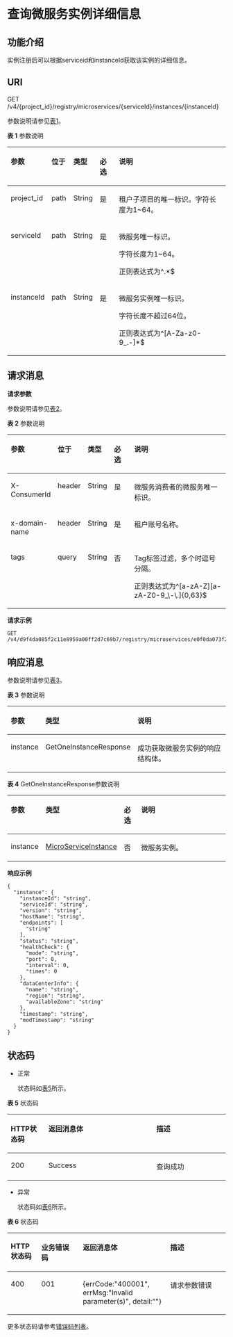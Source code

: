 # 查询微服务实例详细信息<a name="ZH-CN_TOPIC_0115698136"></a>

## 功能介绍<a name="zh-cn_topic_0060210592_section14805122623015"></a>

实例注册后可以根据serviceid和instanceId获取该实例的详细信息。

## URI<a name="zh-cn_topic_0060210592_section134557291090"></a>

GET /v4/\{project\_id\}/registry/microservices/\{serviceId\}/instances/\{instanceId\}

参数说明请参见[表1](#zh-cn_topic_0060210592_table51620847114953)。

**表 1**  参数说明

<a name="zh-cn_topic_0060210592_table51620847114953"></a>
<table><thead align="left"><tr id="zh-cn_topic_0060210592_row43559169114953"><th class="cellrowborder" valign="top" width="16%" id="mcps1.2.6.1.1"><p id="zh-cn_topic_0060210592_p3155843511508"><a name="zh-cn_topic_0060210592_p3155843511508"></a><a name="zh-cn_topic_0060210592_p3155843511508"></a>参数</p>
</th>
<th class="cellrowborder" valign="top" width="10%" id="mcps1.2.6.1.2"><p id="zh-cn_topic_0060210592_p9617845164111"><a name="zh-cn_topic_0060210592_p9617845164111"></a><a name="zh-cn_topic_0060210592_p9617845164111"></a>位于</p>
</th>
<th class="cellrowborder" valign="top" width="12%" id="mcps1.2.6.1.3"><p id="zh-cn_topic_0060210592_p609644911508"><a name="zh-cn_topic_0060210592_p609644911508"></a><a name="zh-cn_topic_0060210592_p609644911508"></a>类型</p>
</th>
<th class="cellrowborder" valign="top" width="9%" id="mcps1.2.6.1.4"><p id="zh-cn_topic_0060210592_p2405040011508"><a name="zh-cn_topic_0060210592_p2405040011508"></a><a name="zh-cn_topic_0060210592_p2405040011508"></a>必选</p>
</th>
<th class="cellrowborder" valign="top" width="53%" id="mcps1.2.6.1.5"><p id="zh-cn_topic_0060210592_p192541611508"><a name="zh-cn_topic_0060210592_p192541611508"></a><a name="zh-cn_topic_0060210592_p192541611508"></a>说明</p>
</th>
</tr>
</thead>
<tbody><tr id="zh-cn_topic_0060210592_row2996122903316"><td class="cellrowborder" valign="top" width="16%" headers="mcps1.2.6.1.1 "><p id="zh-cn_topic_0060210592_p895821704912"><a name="zh-cn_topic_0060210592_p895821704912"></a><a name="zh-cn_topic_0060210592_p895821704912"></a>project_id</p>
</td>
<td class="cellrowborder" valign="top" width="10%" headers="mcps1.2.6.1.2 "><p id="zh-cn_topic_0060210592_p395813172491"><a name="zh-cn_topic_0060210592_p395813172491"></a><a name="zh-cn_topic_0060210592_p395813172491"></a>path</p>
</td>
<td class="cellrowborder" valign="top" width="12%" headers="mcps1.2.6.1.3 "><p id="zh-cn_topic_0060210592_p550511331492"><a name="zh-cn_topic_0060210592_p550511331492"></a><a name="zh-cn_topic_0060210592_p550511331492"></a>String</p>
</td>
<td class="cellrowborder" valign="top" width="9%" headers="mcps1.2.6.1.4 "><p id="zh-cn_topic_0060210592_p4521173314920"><a name="zh-cn_topic_0060210592_p4521173314920"></a><a name="zh-cn_topic_0060210592_p4521173314920"></a>是</p>
</td>
<td class="cellrowborder" valign="top" width="53%" headers="mcps1.2.6.1.5 "><p id="zh-cn_topic_0060210621_p13958181774915"><a name="zh-cn_topic_0060210621_p13958181774915"></a><a name="zh-cn_topic_0060210621_p13958181774915"></a>租户子项目的唯一标识。字符长度为1~64。</p>
</td>
</tr>
<tr id="zh-cn_topic_0060210592_row35538952114953"><td class="cellrowborder" valign="top" width="16%" headers="mcps1.2.6.1.1 "><p id="zh-cn_topic_0060210592_p60082860114953"><a name="zh-cn_topic_0060210592_p60082860114953"></a><a name="zh-cn_topic_0060210592_p60082860114953"></a>serviceId</p>
</td>
<td class="cellrowborder" valign="top" width="10%" headers="mcps1.2.6.1.2 "><p id="zh-cn_topic_0060210592_p7617124514115"><a name="zh-cn_topic_0060210592_p7617124514115"></a><a name="zh-cn_topic_0060210592_p7617124514115"></a>path</p>
</td>
<td class="cellrowborder" valign="top" width="12%" headers="mcps1.2.6.1.3 "><p id="zh-cn_topic_0060210592_p34873521114953"><a name="zh-cn_topic_0060210592_p34873521114953"></a><a name="zh-cn_topic_0060210592_p34873521114953"></a>String</p>
</td>
<td class="cellrowborder" valign="top" width="9%" headers="mcps1.2.6.1.4 "><p id="zh-cn_topic_0060210592_p6182975114953"><a name="zh-cn_topic_0060210592_p6182975114953"></a><a name="zh-cn_topic_0060210592_p6182975114953"></a>是</p>
</td>
<td class="cellrowborder" valign="top" width="53%" headers="mcps1.2.6.1.5 "><p id="zh-cn_topic_0060210592_p31058941114953"><a name="zh-cn_topic_0060210592_p31058941114953"></a><a name="zh-cn_topic_0060210592_p31058941114953"></a>微服务唯一标识。</p>
<p id="zh-cn_topic_0060210592_p48191546161913"><a name="zh-cn_topic_0060210592_p48191546161913"></a><a name="zh-cn_topic_0060210592_p48191546161913"></a>字符长度为1~64。</p>
<p id="zh-cn_topic_0060210592_p88190464198"><a name="zh-cn_topic_0060210592_p88190464198"></a><a name="zh-cn_topic_0060210592_p88190464198"></a>正则表达式为^.*$</p>
</td>
</tr>
<tr id="zh-cn_topic_0060210592_row186628104944"><td class="cellrowborder" valign="top" width="16%" headers="mcps1.2.6.1.1 "><p id="zh-cn_topic_0060210592_p15116939104944"><a name="zh-cn_topic_0060210592_p15116939104944"></a><a name="zh-cn_topic_0060210592_p15116939104944"></a>instanceId</p>
</td>
<td class="cellrowborder" valign="top" width="10%" headers="mcps1.2.6.1.2 "><p id="zh-cn_topic_0060210592_p5617445154117"><a name="zh-cn_topic_0060210592_p5617445154117"></a><a name="zh-cn_topic_0060210592_p5617445154117"></a>path</p>
</td>
<td class="cellrowborder" valign="top" width="12%" headers="mcps1.2.6.1.3 "><p id="zh-cn_topic_0060210592_p16512509104944"><a name="zh-cn_topic_0060210592_p16512509104944"></a><a name="zh-cn_topic_0060210592_p16512509104944"></a>String</p>
</td>
<td class="cellrowborder" valign="top" width="9%" headers="mcps1.2.6.1.4 "><p id="zh-cn_topic_0060210592_p62444868104944"><a name="zh-cn_topic_0060210592_p62444868104944"></a><a name="zh-cn_topic_0060210592_p62444868104944"></a>是</p>
</td>
<td class="cellrowborder" valign="top" width="53%" headers="mcps1.2.6.1.5 "><p id="zh-cn_topic_0060210592_p24869576104944"><a name="zh-cn_topic_0060210592_p24869576104944"></a><a name="zh-cn_topic_0060210592_p24869576104944"></a>微服务实例唯一标识。</p>
<p id="zh-cn_topic_0060210592_p189744573198"><a name="zh-cn_topic_0060210592_p189744573198"></a><a name="zh-cn_topic_0060210592_p189744573198"></a>字符长度不超过64位。</p>
<p id="zh-cn_topic_0060210592_p1997495711918"><a name="zh-cn_topic_0060210592_p1997495711918"></a><a name="zh-cn_topic_0060210592_p1997495711918"></a>正则表达式为^[A-Za-z0-9_.-]*$</p>
</td>
</tr>
</tbody>
</table>

## 请求消息<a name="zh-cn_topic_0060210592_section6638077392226"></a>

**请求参数**

参数说明请参见[表2](#zh-cn_topic_0060210592_table2377430892226)。

**表 2**  参数说明

<a name="zh-cn_topic_0060210592_table2377430892226"></a>
<table><thead align="left"><tr id="zh-cn_topic_0060210592_row1383670292226"><th class="cellrowborder" valign="top" width="17.82178217821782%" id="mcps1.2.6.1.1"><p id="zh-cn_topic_0060210592_p4703105592226"><a name="zh-cn_topic_0060210592_p4703105592226"></a><a name="zh-cn_topic_0060210592_p4703105592226"></a>参数</p>
</th>
<th class="cellrowborder" valign="top" width="9.900990099009901%" id="mcps1.2.6.1.2"><p id="zh-cn_topic_0060210592_p8622121181120"><a name="zh-cn_topic_0060210592_p8622121181120"></a><a name="zh-cn_topic_0060210592_p8622121181120"></a>位于</p>
</th>
<th class="cellrowborder" valign="top" width="11.881188118811881%" id="mcps1.2.6.1.3"><p id="zh-cn_topic_0060210592_p5141914292226"><a name="zh-cn_topic_0060210592_p5141914292226"></a><a name="zh-cn_topic_0060210592_p5141914292226"></a>类型</p>
</th>
<th class="cellrowborder" valign="top" width="9.900990099009901%" id="mcps1.2.6.1.4"><p id="zh-cn_topic_0060210592_p420093692226"><a name="zh-cn_topic_0060210592_p420093692226"></a><a name="zh-cn_topic_0060210592_p420093692226"></a>必选</p>
</th>
<th class="cellrowborder" valign="top" width="50.495049504950494%" id="mcps1.2.6.1.5"><p id="zh-cn_topic_0060210592_p473155192226"><a name="zh-cn_topic_0060210592_p473155192226"></a><a name="zh-cn_topic_0060210592_p473155192226"></a>说明</p>
</th>
</tr>
</thead>
<tbody><tr id="zh-cn_topic_0060210592_row11913576101538"><td class="cellrowborder" valign="top" width="17.82178217821782%" headers="mcps1.2.6.1.1 "><p id="zh-cn_topic_0060210592_p6839151744312"><a name="zh-cn_topic_0060210592_p6839151744312"></a><a name="zh-cn_topic_0060210592_p6839151744312"></a>X-ConsumerId</p>
</td>
<td class="cellrowborder" valign="top" width="9.900990099009901%" headers="mcps1.2.6.1.2 "><p id="zh-cn_topic_0060210592_p37351557131320"><a name="zh-cn_topic_0060210592_p37351557131320"></a><a name="zh-cn_topic_0060210592_p37351557131320"></a>header</p>
</td>
<td class="cellrowborder" valign="top" width="11.881188118811881%" headers="mcps1.2.6.1.3 "><p id="zh-cn_topic_0060210592_p11839151724311"><a name="zh-cn_topic_0060210592_p11839151724311"></a><a name="zh-cn_topic_0060210592_p11839151724311"></a>String</p>
</td>
<td class="cellrowborder" valign="top" width="9.900990099009901%" headers="mcps1.2.6.1.4 "><p id="zh-cn_topic_0060210592_p108391517174315"><a name="zh-cn_topic_0060210592_p108391517174315"></a><a name="zh-cn_topic_0060210592_p108391517174315"></a>是</p>
</td>
<td class="cellrowborder" valign="top" width="50.495049504950494%" headers="mcps1.2.6.1.5 "><p id="zh-cn_topic_0060210592_p15839317154318"><a name="zh-cn_topic_0060210592_p15839317154318"></a><a name="zh-cn_topic_0060210592_p15839317154318"></a>微服务消费者的微服务唯一标识。</p>
</td>
</tr>
<tr id="zh-cn_topic_0060210592_row047818411404"><td class="cellrowborder" valign="top" width="17.82178217821782%" headers="mcps1.2.6.1.1 "><p id="zh-cn_topic_0060210592_p126698307474"><a name="zh-cn_topic_0060210592_p126698307474"></a><a name="zh-cn_topic_0060210592_p126698307474"></a>x-domain-name</p>
</td>
<td class="cellrowborder" valign="top" width="9.900990099009901%" headers="mcps1.2.6.1.2 "><p id="zh-cn_topic_0060210592_p1767743014711"><a name="zh-cn_topic_0060210592_p1767743014711"></a><a name="zh-cn_topic_0060210592_p1767743014711"></a>header</p>
</td>
<td class="cellrowborder" valign="top" width="11.881188118811881%" headers="mcps1.2.6.1.3 "><p id="zh-cn_topic_0060210592_p1667763015471"><a name="zh-cn_topic_0060210592_p1667763015471"></a><a name="zh-cn_topic_0060210592_p1667763015471"></a>String</p>
</td>
<td class="cellrowborder" valign="top" width="9.900990099009901%" headers="mcps1.2.6.1.4 "><p id="zh-cn_topic_0060210592_p1767733010474"><a name="zh-cn_topic_0060210592_p1767733010474"></a><a name="zh-cn_topic_0060210592_p1767733010474"></a>是</p>
</td>
<td class="cellrowborder" valign="top" width="50.495049504950494%" headers="mcps1.2.6.1.5 "><p id="zh-cn_topic_0060210592_p7684430114719"><a name="zh-cn_topic_0060210592_p7684430114719"></a><a name="zh-cn_topic_0060210592_p7684430114719"></a>租户账号名称。</p>
</td>
</tr>
<tr id="zh-cn_topic_0060210592_row6472989143041"><td class="cellrowborder" valign="top" width="17.82178217821782%" headers="mcps1.2.6.1.1 "><p id="zh-cn_topic_0060210592_p11728182312538"><a name="zh-cn_topic_0060210592_p11728182312538"></a><a name="zh-cn_topic_0060210592_p11728182312538"></a>tags</p>
</td>
<td class="cellrowborder" valign="top" width="9.900990099009901%" headers="mcps1.2.6.1.2 "><p id="zh-cn_topic_0060210592_p861734511415"><a name="zh-cn_topic_0060210592_p861734511415"></a><a name="zh-cn_topic_0060210592_p861734511415"></a>query</p>
</td>
<td class="cellrowborder" valign="top" width="11.881188118811881%" headers="mcps1.2.6.1.3 "><p id="zh-cn_topic_0060210592_p16728122315319"><a name="zh-cn_topic_0060210592_p16728122315319"></a><a name="zh-cn_topic_0060210592_p16728122315319"></a>String</p>
</td>
<td class="cellrowborder" valign="top" width="9.900990099009901%" headers="mcps1.2.6.1.4 "><p id="zh-cn_topic_0060210592_p1572862355310"><a name="zh-cn_topic_0060210592_p1572862355310"></a><a name="zh-cn_topic_0060210592_p1572862355310"></a>否</p>
</td>
<td class="cellrowborder" valign="top" width="50.495049504950494%" headers="mcps1.2.6.1.5 "><p id="zh-cn_topic_0060210592_p19728423115310"><a name="zh-cn_topic_0060210592_p19728423115310"></a><a name="zh-cn_topic_0060210592_p19728423115310"></a>Tag标签过滤，多个时逗号分隔。</p>
<p id="zh-cn_topic_0060210592_p223661219202"><a name="zh-cn_topic_0060210592_p223661219202"></a><a name="zh-cn_topic_0060210592_p223661219202"></a>正则表达式为^[a-zA-Z][a-zA-Z0-9_\-\.]{0,63}$</p>
</td>
</tr>
</tbody>
</table>

**请求示例**

```
GET /v4/d9f4da085f2c11e8959a00ff2d7c69b7/registry/microservices/e0f0da073f2c91e8979a89ff2d7c69t6/instances/com.huawei.instance.InstanceService
```

## 响应消息<a name="zh-cn_topic_0060210592_section1006390163649"></a>

参数说明请参见[表3](#zh-cn_topic_0060210592_table8618102815341)。

**表 3**  参数说明

<a name="zh-cn_topic_0060210592_table8618102815341"></a>
<table><thead align="left"><tr id="zh-cn_topic_0060210592_row136181128113410"><th class="cellrowborder" valign="top" width="15.409999999999998%" id="mcps1.2.4.1.1"><p id="zh-cn_topic_0060210592_p0618182883412"><a name="zh-cn_topic_0060210592_p0618182883412"></a><a name="zh-cn_topic_0060210592_p0618182883412"></a>参数</p>
</th>
<th class="cellrowborder" valign="top" width="33.78%" id="mcps1.2.4.1.2"><p id="zh-cn_topic_0060210592_p2618132819347"><a name="zh-cn_topic_0060210592_p2618132819347"></a><a name="zh-cn_topic_0060210592_p2618132819347"></a>类型</p>
</th>
<th class="cellrowborder" valign="top" width="50.81%" id="mcps1.2.4.1.3"><p id="zh-cn_topic_0060210592_p6618152818345"><a name="zh-cn_topic_0060210592_p6618152818345"></a><a name="zh-cn_topic_0060210592_p6618152818345"></a>说明</p>
</th>
</tr>
</thead>
<tbody><tr id="zh-cn_topic_0060210592_row0618128193419"><td class="cellrowborder" valign="top" width="15.409999999999998%" headers="mcps1.2.4.1.1 "><p id="zh-cn_topic_0060210592_p1961812819342"><a name="zh-cn_topic_0060210592_p1961812819342"></a><a name="zh-cn_topic_0060210592_p1961812819342"></a>instance</p>
</td>
<td class="cellrowborder" valign="top" width="33.78%" headers="mcps1.2.4.1.2 "><p id="zh-cn_topic_0060210592_p1219686215649"><a name="zh-cn_topic_0060210592_p1219686215649"></a><a name="zh-cn_topic_0060210592_p1219686215649"></a>GetOneInstanceResponse</p>
</td>
<td class="cellrowborder" valign="top" width="50.81%" headers="mcps1.2.4.1.3 "><p id="zh-cn_topic_0060210592_p261817280342"><a name="zh-cn_topic_0060210592_p261817280342"></a><a name="zh-cn_topic_0060210592_p261817280342"></a>成功获取微服务实例的响应结构体。</p>
</td>
</tr>
</tbody>
</table>

**表 4**  GetOneInstanceResponse参数说明

<a name="zh-cn_topic_0060210592_table928744101452"></a>
<table><thead align="left"><tr id="zh-cn_topic_0060210592_row54067884101452"><th class="cellrowborder" valign="top" width="16%" id="mcps1.2.5.1.1"><p id="zh-cn_topic_0060210592_p17422484101452"><a name="zh-cn_topic_0060210592_p17422484101452"></a><a name="zh-cn_topic_0060210592_p17422484101452"></a>参数</p>
</th>
<th class="cellrowborder" valign="top" width="33%" id="mcps1.2.5.1.2"><p id="zh-cn_topic_0060210592_p1935113101452"><a name="zh-cn_topic_0060210592_p1935113101452"></a><a name="zh-cn_topic_0060210592_p1935113101452"></a>类型</p>
</th>
<th class="cellrowborder" valign="top" width="8%" id="mcps1.2.5.1.3"><p id="zh-cn_topic_0060210592_p22526450101452"><a name="zh-cn_topic_0060210592_p22526450101452"></a><a name="zh-cn_topic_0060210592_p22526450101452"></a>必选</p>
</th>
<th class="cellrowborder" valign="top" width="43%" id="mcps1.2.5.1.4"><p id="zh-cn_topic_0060210592_p12703160101452"><a name="zh-cn_topic_0060210592_p12703160101452"></a><a name="zh-cn_topic_0060210592_p12703160101452"></a>说明</p>
</th>
</tr>
</thead>
<tbody><tr id="zh-cn_topic_0060210592_row22323010101452"><td class="cellrowborder" valign="top" width="16%" headers="mcps1.2.5.1.1 "><p id="zh-cn_topic_0060210592_p63333368101452"><a name="zh-cn_topic_0060210592_p63333368101452"></a><a name="zh-cn_topic_0060210592_p63333368101452"></a>instance</p>
</td>
<td class="cellrowborder" valign="top" width="33%" headers="mcps1.2.5.1.2 "><p id="zh-cn_topic_0060210592_p29729220101452"><a name="zh-cn_topic_0060210592_p29729220101452"></a><a name="zh-cn_topic_0060210592_p29729220101452"></a><a href="MicroServiceInstance.md">MicroServiceInstance</a></p>
</td>
<td class="cellrowborder" valign="top" width="8%" headers="mcps1.2.5.1.3 "><p id="zh-cn_topic_0060210592_p63547241101452"><a name="zh-cn_topic_0060210592_p63547241101452"></a><a name="zh-cn_topic_0060210592_p63547241101452"></a>否</p>
</td>
<td class="cellrowborder" valign="top" width="43%" headers="mcps1.2.5.1.4 "><p id="zh-cn_topic_0060210592_p47052919101452"><a name="zh-cn_topic_0060210592_p47052919101452"></a><a name="zh-cn_topic_0060210592_p47052919101452"></a>微服务实例。</p>
</td>
</tr>
</tbody>
</table>

**响应示例**

```
{
  "instance": {
    "instanceId": "string",
    "serviceId": "string",
    "version": "string",
    "hostName": "string",
    "endpoints": [
      "string"
    ],
    "status": "string",
    "healthCheck": {
      "mode": "string",
      "port": 0,
      "interval": 0,
      "times": 0
    },
    "dataCenterInfo": {
      "name": "string",
      "region": "string",
      "availableZone": "string"
    },
    "timestamp": "string",
    "modTimestamp": "string"
  }
}
```

## 状态码<a name="zh-cn_topic_0060210592_section4458192915911"></a>

-   正常

    状态码如[表5](#zh-cn_topic_0060210592_zh-cn_topic_0079393967_zh-cn_topic_0075248102_table287518019404)所示。


**表 5**  状态码

<a name="zh-cn_topic_0060210592_zh-cn_topic_0079393967_zh-cn_topic_0075248102_table287518019404"></a>
<table><thead align="left"><tr id="zh-cn_topic_0060210592_zh-cn_topic_0079393967_zh-cn_topic_0075248102_row29079739404"><th class="cellrowborder" valign="top" width="17.28172817281728%" id="mcps1.2.4.1.1"><p id="zh-cn_topic_0060210592_p128925620391"><a name="zh-cn_topic_0060210592_p128925620391"></a><a name="zh-cn_topic_0060210592_p128925620391"></a>HTTP状态码</p>
</th>
<th class="cellrowborder" valign="top" width="49.38493849384938%" id="mcps1.2.4.1.2"><p id="zh-cn_topic_0060210592_p4981356163914"><a name="zh-cn_topic_0060210592_p4981356163914"></a><a name="zh-cn_topic_0060210592_p4981356163914"></a>返回消息体</p>
</th>
<th class="cellrowborder" valign="top" width="33.33333333333333%" id="mcps1.2.4.1.3"><p id="zh-cn_topic_0060210592_p199875612395"><a name="zh-cn_topic_0060210592_p199875612395"></a><a name="zh-cn_topic_0060210592_p199875612395"></a>描述</p>
</th>
</tr>
</thead>
<tbody><tr id="zh-cn_topic_0060210592_zh-cn_topic_0079393967_zh-cn_topic_0075248102_row333343189404"><td class="cellrowborder" valign="top" width="17.28172817281728%" headers="mcps1.2.4.1.1 "><p id="zh-cn_topic_0060210592_zh-cn_topic_0079393967_zh-cn_topic_0075248102_p55595609404"><a name="zh-cn_topic_0060210592_zh-cn_topic_0079393967_zh-cn_topic_0075248102_p55595609404"></a><a name="zh-cn_topic_0060210592_zh-cn_topic_0079393967_zh-cn_topic_0075248102_p55595609404"></a>200</p>
</td>
<td class="cellrowborder" valign="top" width="49.38493849384938%" headers="mcps1.2.4.1.2 "><p id="zh-cn_topic_0060210592_p10818151004010"><a name="zh-cn_topic_0060210592_p10818151004010"></a><a name="zh-cn_topic_0060210592_p10818151004010"></a>Success</p>
</td>
<td class="cellrowborder" valign="top" width="33.33333333333333%" headers="mcps1.2.4.1.3 "><p id="zh-cn_topic_0060210592_p123651334144015"><a name="zh-cn_topic_0060210592_p123651334144015"></a><a name="zh-cn_topic_0060210592_p123651334144015"></a>查询成功</p>
</td>
</tr>
</tbody>
</table>

-   异常

    状态码如[表6](#zh-cn_topic_0060210592_zh-cn_topic_0079393967_zh-cn_topic_0075248102_table217266469404)所示。


**表 6**  状态码

<a name="zh-cn_topic_0060210592_zh-cn_topic_0079393967_zh-cn_topic_0075248102_table217266469404"></a>
<table><thead align="left"><tr id="zh-cn_topic_0060210592_zh-cn_topic_0079393967_zh-cn_topic_0075248102_row149156199404"><th class="cellrowborder" valign="top" width="14.000000000000002%" id="mcps1.2.5.1.1"><p id="zh-cn_topic_0060210592_p152371515315"><a name="zh-cn_topic_0060210592_p152371515315"></a><a name="zh-cn_topic_0060210592_p152371515315"></a>HTTP状态码</p>
</th>
<th class="cellrowborder" valign="top" width="19%" id="mcps1.2.5.1.2"><p id="zh-cn_topic_0060210592_p523717517320"><a name="zh-cn_topic_0060210592_p523717517320"></a><a name="zh-cn_topic_0060210592_p523717517320"></a>业务错误码</p>
</th>
<th class="cellrowborder" valign="top" width="40%" id="mcps1.2.5.1.3"><p id="zh-cn_topic_0060210592_p823719511737"><a name="zh-cn_topic_0060210592_p823719511737"></a><a name="zh-cn_topic_0060210592_p823719511737"></a>返回消息体</p>
</th>
<th class="cellrowborder" valign="top" width="27%" id="mcps1.2.5.1.4"><p id="zh-cn_topic_0060210592_p14237125115316"><a name="zh-cn_topic_0060210592_p14237125115316"></a><a name="zh-cn_topic_0060210592_p14237125115316"></a>描述</p>
</th>
</tr>
</thead>
<tbody><tr id="zh-cn_topic_0060210592_zh-cn_topic_0079393967_zh-cn_topic_0075248102_row66966729404"><td class="cellrowborder" valign="top" width="14.000000000000002%" headers="mcps1.2.5.1.1 "><p id="zh-cn_topic_0060210592_p1464737183912"><a name="zh-cn_topic_0060210592_p1464737183912"></a><a name="zh-cn_topic_0060210592_p1464737183912"></a>400</p>
</td>
<td class="cellrowborder" valign="top" width="19%" headers="mcps1.2.5.1.2 "><p id="zh-cn_topic_0060210592_p0155259101715"><a name="zh-cn_topic_0060210592_p0155259101715"></a><a name="zh-cn_topic_0060210592_p0155259101715"></a>001</p>
</td>
<td class="cellrowborder" valign="top" width="40%" headers="mcps1.2.5.1.3 "><p id="zh-cn_topic_0060210592_p215535951719"><a name="zh-cn_topic_0060210592_p215535951719"></a><a name="zh-cn_topic_0060210592_p215535951719"></a>{errCode:"400001", errMsg:"Invalid parameter(s)", detail:""}</p>
</td>
<td class="cellrowborder" valign="top" width="27%" headers="mcps1.2.5.1.4 "><p id="zh-cn_topic_0060210592_p181551659131716"><a name="zh-cn_topic_0060210592_p181551659131716"></a><a name="zh-cn_topic_0060210592_p181551659131716"></a>请求参数错误</p>
</td>
</tr>
</tbody>
</table>

更多状态码请参考[错误码列表](错误码列表.md)。

